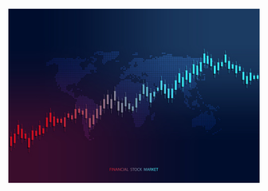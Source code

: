 <kbd><img src="https://github.com/JoSEPHDev2022/Dash_Financeiro_Power_BI/blob/main/stock_images/stocks_bg.jpg?raw=true" width=1000 height=350></kbd>